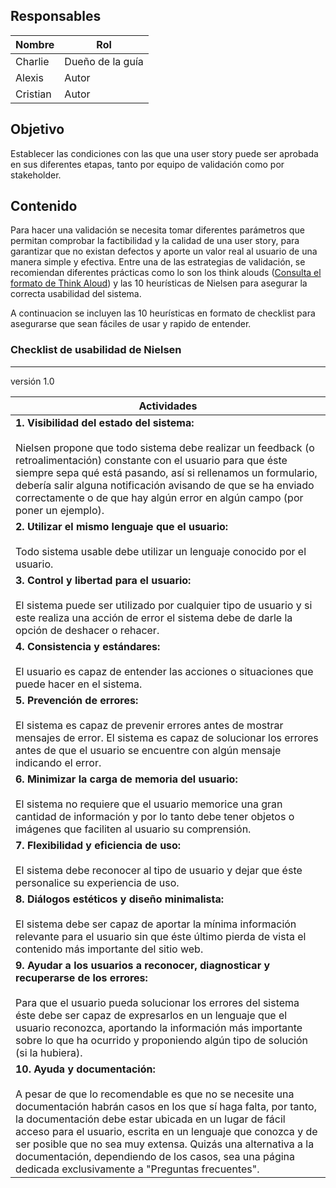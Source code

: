 ## Responsables
Nombre     | Rol
-----------|------------------
Charlie    | Dueño de la guía
Alexis       | Autor
Cristian       | Autor

## Objetivo

Establecer las condiciones con las que una user story puede ser aprobada en sus diferentes etapas, tanto por equipo de validación como por stakeholder.

## Contenido
Para hacer una validación se necesita tomar diferentes parámetros que permitan comprobar la factibilidad y la calidad de una user story, para garantizar que no existan defectos y aporte un valor real al usuario de una manera simple y efectiva. Entre una de las estrategias de validación, se recomiendan diferentes prácticas como lo son los think alouds ([Consulta el formato de Think Aloud](https://drive.google.com/file/d/1AiwO6-m2auzmky6S-LVg5ssMjTsxumKl/view?usp=sharing)) y las 10 heurísticas  de Nielsen para asegurar la correcta usabilidad del sistema.

A continuacion se incluyen las 10 heurísticas en formato de checklist para asegurarse que sean fáciles de usar y rapido de entender.


### Checklist de usabilidad de Nielsen 

<table>
    <thead>
        <tr>
            <th>
                Actividades
            </th>
        </tr>
    </thead>
    <tbody>
        <tr>
            <td>
            <strong>1. Visibilidad del estado del sistema:</strong></br></br>Nielsen propone que todo sistema debe realizar un feedback (o retroalimentación) constante con el usuario para que éste siempre sepa qué está pasando, así si rellenamos un formulario, debería salir alguna notificación avisando de que se ha enviado correctamente o de que hay algún error en algún campo (por poner un ejemplo).
            </td>
        </tr>
        <tr>
            <td>
            <strong>2. Utilizar el mismo lenguaje que el usuario:</strong></br></br> Todo sistema usable debe utilizar un lenguaje conocido por el usuario.
            </td>
        </tr>
        <tr>
            <td>
            <strong> 3. Control y libertad para el usuario:</strong></br></br>El sistema puede ser utilizado por cualquier tipo de usuario y si este realiza una acción de error el sistema debe de darle la opción de deshacer o rehacer.
            </td>
        </tr>
        <tr>
            <td>
            <strong>4. Consistencia y estándares:</strong></br></br>El usuario es capaz de entender las acciones o situaciones que puede hacer en el sistema.
            </td>
        </tr>
        <tr>
            <td>
            <strong>5. Prevención de errores:</strong></br></br>El sistema es capaz de prevenir errores antes de mostrar mensajes de error. El sistema es capaz de solucionar los errores antes de que el usuario se encuentre con algún mensaje indicando el error.
            </td>
        </tr>
        <tr>
            <td>
            <strong>6. Minimizar la carga de memoria del usuario:</strong></br></br>El sistema no requiere que el usuario memorice una gran cantidad de información y por lo tanto debe tener objetos o imágenes que faciliten al usuario su comprensión.
            </td>
        </tr>
        <tr>
            <td>
            <strong>7. Flexibilidad y eficiencia de uso:</strong>
             </br></br>El sistema debe reconocer al tipo de usuario y dejar que éste personalice su experiencia de uso.
            </td>
        </tr>
        <tr>
            <td>
            <strong>8. Diálogos estéticos y diseño minimalista:</strong></br></br>El sistema debe ser capaz de aportar la mínima información relevante para el usuario sin que éste último pierda de vista el contenido más importante del sitio web.
            </td>
        </tr>
        <tr>
            <td>
            <strong>9. Ayudar a los usuarios a reconocer, diagnosticar y recuperarse de los errores:</strong></br></br>Para que el usuario pueda solucionar los errores del sistema éste debe ser capaz de expresarlos en un lenguaje que el usuario reconozca, aportando la información más importante sobre lo que ha ocurrido y proponiendo algún tipo de solución (si la hubiera).
            </td>
        </tr>
        <tr>
            <td>
            <strong>10. Ayuda y documentación:</strong></br></br>A pesar de que lo recomendable es que no se necesite una documentación habrán casos en los que sí haga falta, por tanto, la documentación debe estar ubicada en un lugar de fácil acceso para el usuario, escrita en un lenguaje que conozca y de ser posible que no sea muy extensa. Quizás una alternativa a la documentación, dependiendo de los casos, sea una página dedicada exclusivamente a "Preguntas frecuentes".
            </td>
        </tr>
        <tr>
  
</tr>

***
versión 1.0
